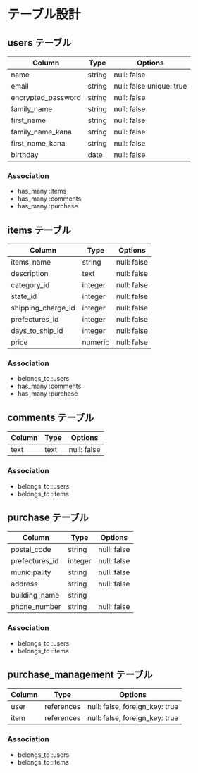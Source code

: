 # テーブル設計

## users テーブル

| Column             | Type   | Options     |
| ------------------ | ------ | ----------- |
| name               | string | null: false |
| email              | string | null: false  unique: true|
| encrypted_password | string | null: false |
| family_name        | string | null: false |
| first_name         | string | null: false |
| family_name_kana   | string | null: false |
| first_name_kana    | string | null: false |
| birthday           | date   | null: false |

### Association
- has_many :items
- has_many :comments
- has_many :purchase

## items テーブル

| Column             | Type    | Options     |
| ------------------ | ------  | ----------- |
| items_name         | string  | null: false |
| description        | text    | null: false |
| category_id        | integer | null: false |
| state_id           | integer | null: false |
| shipping_charge_id | integer | null: false |
| prefectures_id     | integer | null: false |
| days_to_ship_id    | integer | null: false |
| price              | numeric | null: false |

### Association
- belongs_to :users
- has_many :comments
- has_many :purchase

## comments テーブル

| Column | Type   | Options     |
| ------ | ------ | ----------- |
| text   |text    | null: false |

### Association
- belongs_to :users
- belongs_to :items

## purchase テーブル

| Column           | Type    | Options     |
| ---------------- | ------- | ----------- |
| postal_code      | string  | null: false |
| prefectures_id   | integer | null: false |
| municipality     | string  | null: false |
| address          | string  | null: false |
| building_name    | string  |             |
| phone_number     | string  | null: false |

### Association
- belongs_to :users
- belongs_to :items

## purchase_management テーブル
| Column | Type       | Options                        |
| ------ | ---------- | ------------------------------ |
| user   | references | null: false, foreign_key: true |
| item   | references | null: false, foreign_key: true |

### Association
- belongs_to :users
- belongs_to :items